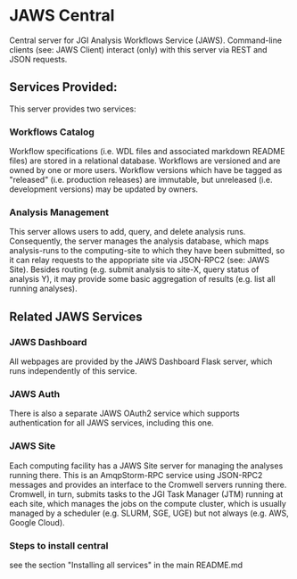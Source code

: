 # JAWS Central

Central server for JGI Analysis Workflows Service (JAWS).  Command-line clients (see: JAWS Client) interact (only) with this server via REST and JSON requests.

## Services Provided:

This server provides two services:

### Workflows Catalog

Workflow specifications (i.e. WDL files and associated markdown README files) are stored in a relational database.  Workflows are versioned and are owned by one or more users.  Workflow versions which have be tagged as "released" (i.e. production releases) are immutable, but unreleased (i.e. development versions) may be updated by owners.

### Analysis Management

This server allows users to add, query, and delete analysis runs.  Consequently, the server manages the analysis database, which maps analysis-runs to the computing-site to which they have been submitted, so it can relay requests to the appopriate site via JSON-RPC2 (see: JAWS Site).  Besides routing (e.g. submit analysis to site-X, query status of analysis Y), it may provide some basic aggregation of results (e.g. list all running analyses).

## Related JAWS Services

### JAWS Dashboard

All webpages are provided by the JAWS Dashboard Flask server, which runs independently of this service.

### JAWS Auth

There is also a separate JAWS OAuth2 service which supports authentication for all JAWS services, including this one.

### JAWS Site

Each computing facility has a JAWS Site server for managing the analyses running there.  This is an AmqpStorm-RPC service using JSON-RPC2 messages and provides an interface to the Cromwell servers running there.  Cromwell, in turn, submits tasks to the JGI Task Manager (JTM) running at each site, which manages the jobs on the compute cluster, which is usually managed by a scheduler (e.g. SLURM, SGE, UGE) but not always (e.g. AWS, Google Cloud).

### Steps to install central
see the section "Installing all services" in the main README.md
